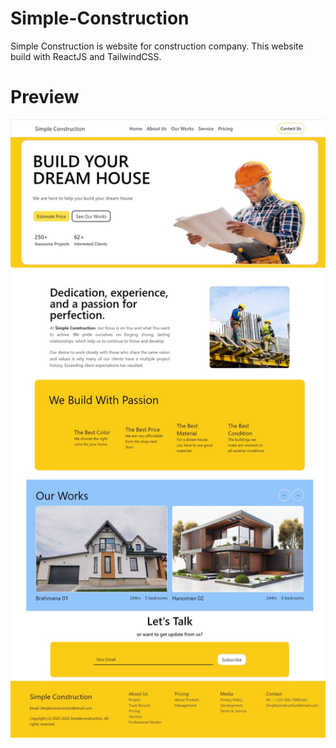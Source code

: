 # Simple-Construction
 Simple Construction is website for construction company.
This website build with ReactJS and TailwindCSS.

# Preview
![Preview](https://raw.githubusercontent.com/ericdaniel-dev/Simple-Construction/main/Simple%20Construction%20Samples.jpeg)
